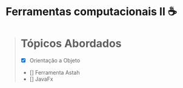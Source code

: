 # Ferramentas computacionais II ☕


> # Tópicos Abordados
> - [x] Orientação a Objeto
> - [] Ferramenta Astah
> - [] JavaFx
